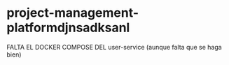 # project-management-platformdjnsadksanl
 
FALTA EL DOCKER COMPOSE DEL user-service (aunque falta que se haga bien)